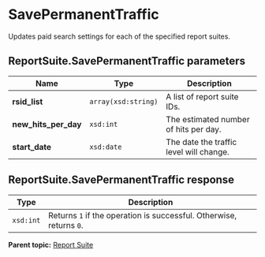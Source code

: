 # SavePermanentTraffic

Updates paid search settings for each of the specified report suites.

## ReportSuite.SavePermanentTraffic parameters

|Name|Type|Description|
|----|----|-----------|
|**rsid\_list** |`array(xsd:string)` |A list of report suite IDs.|
|**new\_hits\_per\_day** |`xsd:int` |The estimated number of hits per day.|
|**start\_date** |`xsd:date` |The date the traffic level will change.|

## ReportSuite.SavePermanentTraffic response

|Type|Description|
|----|-----------|
|`xsd:int` |Returns `1` if the operation is successful. Otherwise, returns `0`.|

**Parent topic:** [Report Suite](../../methods/report_suite/c_api_admin_methods_repsuite.md)

